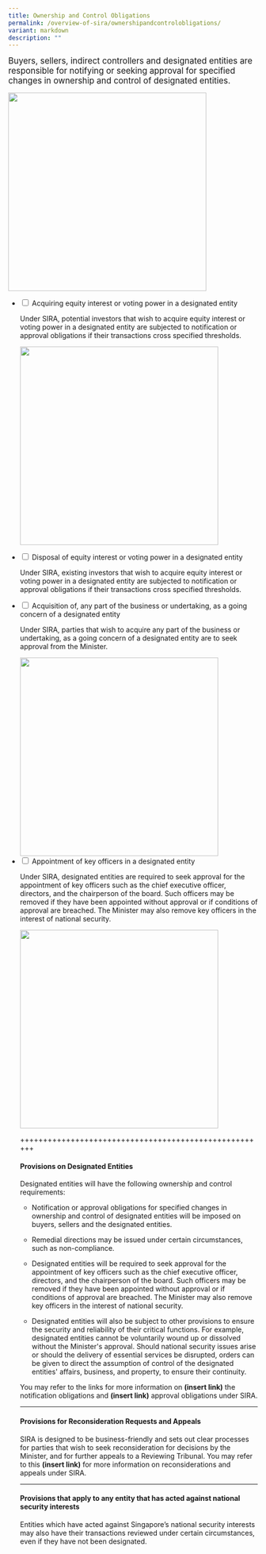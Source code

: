 ```yaml
---
title: Ownership and Control Obligations
permalink: /overview-of-sira/ownershipandcontrolobligations/
variant: markdown
description: ""
---
```

<p><big> Buyers, sellers, indirect controllers and designated entities are responsible for notifying or seeking approval for specified changes in ownership and control of designated entities. </big></p>
<img width="400" alt="" src="/images/ownership_and_control_obligations.jpg">

<ul class="jekyllcodex_accordion">
<li><input type="checkbox" id="accordion1"> 
<label for="accordion1"> Acquiring equity interest or voting power in a designated entity </label>
<div><p>
Under SIRA, potential investors that wish to acquire equity interest or voting power in a designated entity are subjected to notification or approval obligations if their transactions cross specified thresholds. </p>
<img width="400" alt="" src="/images/Acquiring_Interest.jpg">
<p></p>  
</div></li>
	
<li><input type="checkbox" id="accordion2">  
<label for="accordion2">Disposal of equity interest or voting power in a designated entity</label>
<div><p>
Under SIRA, existing investors that wish to acquire equity interest or voting power in a designated entity are subjected to notification or approval obligations if their transactions cross specified thresholds. </p>
</div></li>  

<li><input type="checkbox" id="accordion3">  
<label for="accordion3">Acquisition of, any part of the business or undertaking, as a going concern of a designated entity</label>
<div><p>
Under SIRA, parties that wish to acquire any part of the business or undertaking, as a going concern of a designated entity are to seek approval from the Minister.</p>
<img width="400" alt="" src="/images/Acquisition.jpg">
</div></li>  

<li><input type="checkbox" id="accordion4">  
<label for="accordion4">Appointment of key officers in a designated entity</label>
<div><p>
Under SIRA, designated entities are required to seek approval for the appointment of key officers such as the chief executive officer, directors, and the chairperson of the board. Such officers may be removed if they have been appointed without approval or if conditions of approval are breached. The Minister may also remove key officers in the interest of national security.</p>
<img width="400" alt="" src="/images/Appt_of_Key_Officers.jpg">
</div></li>  
	
	
	
	
	
	
	
	
	
++++++++++++++++++++++++++++++++++++++++++++++++++++++
#### **Provisions on Designated Entities**

Designated entities will have the following ownership and control requirements:

*   Notification or approval obligations for specified changes in ownership and control of designated entities will be imposed on buyers, sellers and the designated entities.
    
*   Remedial directions may be issued under certain circumstances, such as non-compliance.
    
*   Designated entities will be required to seek approval for the appointment of key officers such as the chief executive officer, directors, and the chairperson of the board. Such officers may be removed if they have been appointed without approval or if conditions of approval are breached. The Minister may also remove key officers in the interest of national security.
    
*   Designated entities will also be subject to other provisions to ensure the security and reliability of their critical functions. For example, designated entities cannot be voluntarily wound up or dissolved without the Minister's approval. Should national security issues arise or should the delivery of essential services be disrupted, orders can be given to direct the assumption of control of the designated entities' affairs, business, and property, to ensure their continuity.
    

You may refer to the links for more information on **(insert link)** the notification obligations and **(insert link)** approval obligations under SIRA.

* * *

#### **Provisions for Reconsideration Requests and Appeals**

SIRA is designed to be business-friendly and sets out clear processes for parties that wish to seek reconsideration for decisions by the Minister, and for further appeals to a Reviewing Tribunal. You may refer to this **(insert link)** for more information on reconsiderations and appeals under SIRA.

* * *

#### **Provisions that apply to any entity that has acted against national security interests**

Entities which have acted against Singapore’s national security interests may also have their transactions reviewed under certain circumstances, even if they have not been designated.</ul>